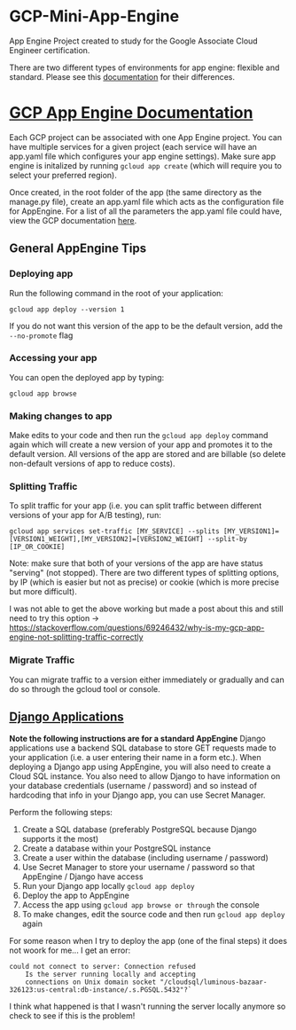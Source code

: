 # GCP-Mini-App-Engine
App Engine Project created to study for the Google Associate Cloud Engineer certification. 

There are two different types of environments for app engine: flexible and standard. Please see this [documentation](https://cloud.google.com/appengine/docs/the-appengine-environments) for their differences.

# [GCP App Engine Documentation](https://cloud.google.com/python/django/appengine)
Each GCP project can be associated with one App Engine project. You can have multiple services for a given project (each service will have an app.yaml file which configures your app engine settings). Make sure app engine is initalized by running `gcloud app create` (which will require you to select your preferred region).

Once created, in the root folder of the app (the same directory as the manage.py file), create an app.yaml file which acts as the configuration file 
for AppEngine. For a list of all the parameters the app.yaml file could have, view the GCP documentation [here](https://cloud.google.com/appengine/docs/standard/python3/config/appref?authuser=2).
## General AppEngine Tips
### Deploying app
Run the following command in the root of your application:
```
gcloud app deploy --version 1
```
If you do not want this version of the app to be the default version, add the `--no-promote` flag


### Accessing your app
You can open the deployed app by typing:
```
gcloud app browse
```

### Making changes to app
Make edits to your code and then run the `gcloud app deploy` command again which will create a new version of your app and promotes it to the default version. All versions of the app are stored and are billable (so delete non-default versions of app to reduce costs).

### Splitting Traffic
To split traffic for your app (i.e. you can split traffic between different versions of your app for A/B testing), run:
```
gcloud app services set-traffic [MY_SERVICE] --splits [MY_VERSION1]=[VERSION1_WEIGHT],[MY_VERSION2]=[VERSION2_WEIGHT] --split-by [IP_OR_COOKIE]
```
Note: make sure that both of your versions of the app are have status "serving" (not stopped). 
There are two different types of splitting options, by IP (which is easier but not as precise) or cookie (which is more precise but more difficult).

I was not able to get the above working but made a post about this and still need to try this option -> https://stackoverflow.com/questions/69246432/why-is-my-gcp-app-engine-not-splitting-traffic-correctly

### Migrate Traffic
You can migrate traffic to a version either immediately or gradually and can do so through the gcloud tool or console. 

## [Django Applications](https://cloud.google.com/python/django/appengine#macos-64-bit)
**Note the following instructions are for a standard AppEngine**
Django applications use a backend SQL database to store GET requests made to your application (i.e. a user entering their name in a form etc.). When deploying a Django app using AppEngine, you will also need to create a Cloud SQL instance. You also need to allow Django to have information on your database credentials (username / password) and so instead of hardcoding that info in your Django app, you can use Secret Manager.

Perform the following steps:
1. Create a SQL database (preferably PostgreSQL because Django supports it the most)
2. Create a database within your PostgreSQL instance
3. Create a user within the database (including username / password)
4. Use Secret Manager to store your username / password so that AppEngine / Django have access
5. Run your Django app locally `gcloud app deploy`
6. Deploy the app to AppEngine
7. Access the app using `gcloud app browse or through` the console
8. To make changes, edit the source code and then run `gcloud app deploy` again 

For some reason when I try to deploy the app (one of the final steps) it does not woork for me... I get an error:	
```
could not connect to server: Connection refused
	Is the server running locally and accepting
	connections on Unix domain socket "/cloudsql/luminous-bazaar-326123:us-central:db-instance/.s.PGSQL.5432"?`
```
I think what happened is that I wasn't running the server locally anymore so check to see if this is the problem! 

